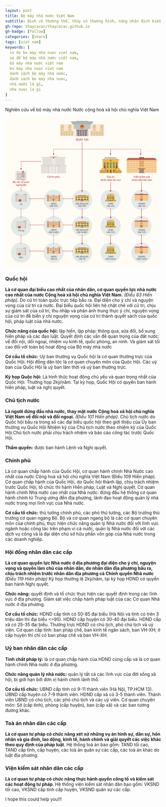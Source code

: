```yaml
---
layout: post
title: Bộ máy nhà nước Việt Nam
subtitle: Binh vô thường thế, thủy vô thường hình, năng nhân địch biến hóa nhi thủ thắng giả, vị chi thần...
gh-repo: thaycacac/thaycacac.github.io
gh-badge: [follow]
categories: [share]
tags: [viet nam]
keywords: [
  so do bo may nha nuoc viet nam,
  sơ đồ bộ máy nhà nước việt nam,
  bộ máy nhà nước việt nam
  bo may nha nuoc viet nam
  danh sách bộ máy nhà nước,
  danh sach bo may nha nuoc,
  nhà nước là gì,
  nha nuoc la gi
]
---
```


Nghiên cứu về bộ máy nhà nước Nước cộng hoà xã hội chủ nghĩa Việt Nam

![Bộ máy nhà nước Việt Nam](/assets/img/vietnam/1.jpg)

### Quốc hội

**Là cơ quan đại biểu cao nhất của nhân dân, cơ quan quyền lực nhà nước cao nhất của nước Cộng hoà xã hội chủ nghĩa Việt Nam.** _(Điều 83 Hiến pháp)_. Do cử tri toàn quốc trực tiếp bầu ra. Đại diện cho ý chí và nguyện vọng của cử tri cả nước. Đại biểu quốc hội liên hệ chặt chẽ với cử tri, chịu sự giám sát của cử tri, thu nhập và phản ánh trung thực ý chí, nguyện vọng của cử tri để biến ý chí nguyện vọng của cử tri thành quyết sách của quốc hội, pháp luật của nhà nước.

**Chức năng của quốc hội:** lập hiến, lập pháp: thông qua, sửa đổi, bổ sung hiến pháp và các đạo luật. Quyết định các vấn đề quan trọng của đất nước: về đối nội, dối ngoại, nhiệm vụ kinh tế, quốc phòng, an ninh. Và giám sát tối cao đối với toàn bộ hoạt động của Bộ máy nhà nước

**Cơ cấu tổ chức:** Uỷ ban thường vụ Quốc hội là cơ quan thường trực của Quốc Hội. Hội đồng dân tộc là cơ quan chuyên môn của Quộc Hội. Các uỷ ban của Quốc Hội là uỷ ban lâm thời và uỷ ban thường trực.

**Kỳ họp Quộc hội:** Là hình thức hoạt động chủ yếu và quan trọng nhất của Quốc Hội. Thường họp 2kỳ/năm. Tại kỳ họp, Quốc Hội có quyền ban hành hiến pháp, luật và nghị quyết.

### Chủ tịch nước

**Là người đứng đầu nhà nước, thay mặt nước Cộng hoà xã hội chủ nghĩa Việt Nam về đối nội và đối ngoại.** *(Điều 101 Hiến pháp)*. Chủ tịch nước do Quốc hội bầu ra trong số các đại biểu quốc hội theo giới thiệu của Ủy ban thường vụ Quốc Hội Nhiệm kỳ của Chủ tịch nước theo nhiệm kỳ của Quốc Hội.Chủ tịch nước phải chịu trách nhiệm và báo cáo công tác trước Quốc Hội.

**Thấm quyền:** được ban hành Lệnh và Nghị quyết.

### Chính phủ

Là cơ quan chấp hành của Quốc Hội, cơ quan hành chính Nhà Nước cao nhất của nước Cộng hoà xã hội chủ nghĩa Việt Nam (Điều 109 Hiến pháp). Cơ quan chấp hành của Quốc Hội, do Quốc hội thành lập, chịu trách nhiệm trước Quốc Hội, tổ chức thi hành Hiến pháp, Luật và Nghị quyết. Cơ quan hành chính Nhà nước cao nhất của Nhà nước: đứng đầu hệ thống cơ quan hành chính từ Trung ương đến địa phương, lãnh đạo hoạt động quản lý nhà nước trong mọi lĩnh vực của Nhà nước.

**Cơ cấu tổ chức:** thủ tướng chính phủ, các phó thủ tướng, các Bộ trưởng thủ trưởng cơ quan ngang Bộ. Bộ và cơ quan ngang bộ là các cơ quan chuyên môn của chính phủ, thực hiện chức năng quản lý Nhà nước đối với lĩnh vực ngành hoặc công tác trên phạm vi cả nước, quản lý Nhà nước đối với các dịch vụ công và là đại diện chủ sở hữu phần vốn góp của Nhà nước trong các doanh nghiệp.

### Hội đồng nhân dân các cấp

**Là cơ quan quyền lực Nhà nước ở địa phương đại diện cho ý chí, nguyện vọng và quyền làm chủ của nhân dân, do nhân dân địa phương bầu ra, chịu trách nhiệm trước nhân dân địa phương cà Chính quyền Nhà nước** *(Điều 119 Hiên pháp)* Kỳ họp thường lệ 2kỳ/năm, tại kỳ họp HDND có quyền ban hành Nghị quyết.

**Chức năng:** quyết định và tổ chức thực hiện các quyết định trong các lĩnh vực ở địa phương. Giám sát việc chấp hành pháp luật của các Cơ quan Nhà nước ở địa phương.

**Cơ cấu tổ chức:** HDND cấp tỉnh có 50-85 đại biểu (Hà Nội và tỉnh có trên 3 triệu dân thì đại biểu <=95). HDND cấp huyện có 30-40 đại biểu. HDND cấp xã có 25-35 đại biểu. Thường trực HDND có chủ tịch, phó chủ tịch và uỷ viên. Cơ quan cấp tỉnh: ban pháp chế, ban kinh tế ngân sách, ban VH-XH; ở cấp huyện thì chỉ có ban pháp chế và ban VH-XH.

### Uỷ ban nhân dân các cấp

**Tính chất pháp lý:** là cơ quan chấp hành của HDND cùng cấp và là cơ quan hành chính Nhà nước ở địa phương.

**Chức năng quản lý nhà nước:** quản lý tất cả các lĩnh vực của đời sống xã hội, bị giới hạn bởi đơn vị hành chính lãnh thổ.

**Cơ cấu tổ chức:** UBND cấp tỉnh có 9-11 thành viên (Hà Nội, TP.HCM 13). UBND cấp huyện có 7-9 thành viên. HDND cấp xã có 3-5 thành viên. Thành viên UBND có chủ tịch, các phó chủ tịch và các uỷ viên.  Cơ quan chuyên môn: Sở (cấp tỉnh), phòng (cấp huyện), ban (cấp xã) và các ban tương đương khác.

### Toà án nhân dân các cấp

**Là cơ quan tư pháp có chức năng xét xử những vụ án hình sự, dân sự, hôn nhân và gia đình, lao dộng, kinh tế, hành chính và giải quyết các việc khác theo quy định của pháp luật**. Hệ thống toà án bao gồm: TAND tối cao, TAND cấp tỉnh, cấp huyện, các toà án quân sự các cấp, các toà án khác do luật địa phương.

### Viện kiểm sát nhân dân các cấp

**Là cơ quan tư pháp có chức năng thực hành quyền công tố và kiểm sát các hoạt động tư pháp**. Hệ thống viện kiểm sát nhân dân bao gồm: VKSND tối cao, VKSND cấp tỉnh câp huyện, VKSND quân sự các cấp.

I hope this could help you!!!
